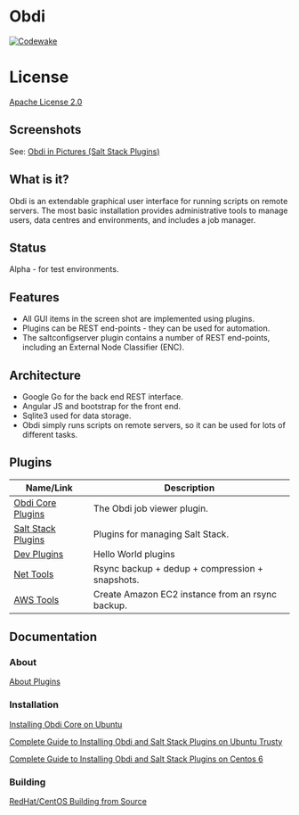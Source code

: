 # Obdi

[![Codewake](https://www.codewake.com/badges/codewake2.svg)](https://www.codewake.com/p/obdi-22339bd4-adee-4c1c-a1f0-5c2a9c8857ca)

# License

[Apache License 2.0](http://choosealicense.com/licenses/apache-2.0/#)

## Screenshots

See: [Obdi in Pictures (Salt Stack Plugins)](http://blogger.smorg.co.uk/2015/01/obdi-in-pictures.html)

## What is it?

Obdi is an extendable graphical user interface for running scripts on
remote servers.  The most basic installation provides administrative tools to
manage users, data centres and environments, and includes a job manager.

## Status

Alpha - for test environments.

## Features

* All GUI items in the screen shot are implemented using plugins.
* Plugins can be REST end-points - they can be used for automation.
* The saltconfigserver plugin contains a number of REST end-points, including an External Node Classifier (ENC).

## Architecture

* Google Go for the back end REST interface.
* Angular JS and bootstrap for the front end.
* Sqlite3 used for data storage.
* Obdi simply runs scripts on remote servers, so it can be used for lots of different tasks.

## Plugins

| Name/Link          | Description  |
|--------------------|-------------------------------------------------------|
| [Obdi Core Plugins](https://github.com/mclarkson/obdi-core-repository.git) | The Obdi job viewer plugin. |
| [Salt Stack Plugins](https://github.com/mclarkson/obdi-salt-repository.git) | Plugins for managing Salt Stack. |
| [Dev Plugins](https://github.com/mclarkson/obdi-dev-repository.git)| Hello World plugins |
| [Net Tools](https://github.com/mclarkson/obdi-nettools-repository.git)| Rsync backup + dedup + compression + snapshots. |
| [AWS Tools](https://github.com/mclarkson/obdi-awstools-repository.git)| Create Amazon EC2 instance from an rsync backup. |

## Documentation

### About

[About Plugins](https://github.com/mclarkson/obdi/blob/master/doc/plugins.md)

### Installation

[Installing Obdi Core on Ubuntu](https://github.com/mclarkson/obdi/blob/master/doc/ubuntu_install.md)

[Complete Guide to Installing Obdi and Salt Stack Plugins on Ubuntu Trusty](https://github.com/mclarkson/obdi-salt-repository/blob/master/docs/ubuntu_guide.md)

[Complete Guide to Installing Obdi and Salt Stack Plugins on Centos 6](https://github.com/mclarkson/obdi-salt-repository/blob/master/docs/centos_guide.md)

### Building

[RedHat/CentOS Building from Source](https://github.com/mclarkson/obdi/blob/master/doc/redhat_build.md)

